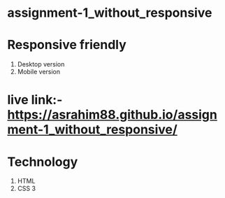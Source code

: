 # assignment-1_without_responsive

# Responsive friendly
1) Desktop version
2) Mobile version

# live link:- https://asrahim88.github.io/assignment-1_without_responsive/

# Technology
1) HTML
2) CSS
3
